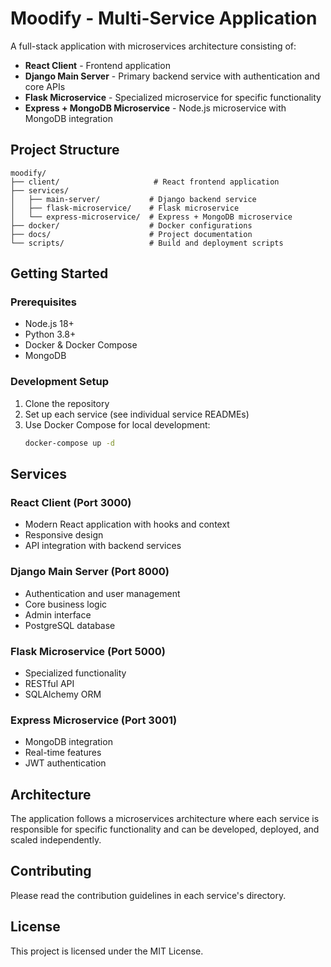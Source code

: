 # Moodify - Multi-Service Application

A full-stack application with microservices architecture consisting of:

- **React Client** - Frontend application
- **Django Main Server** - Primary backend service with authentication and core APIs
- **Flask Microservice** - Specialized microservice for specific functionality
- **Express + MongoDB Microservice** - Node.js microservice with MongoDB integration

## Project Structure

```
moodify/
├── client/                     # React frontend application
├── services/
│   ├── main-server/           # Django backend service
│   ├── flask-microservice/    # Flask microservice
│   └── express-microservice/  # Express + MongoDB microservice
├── docker/                    # Docker configurations
├── docs/                      # Project documentation
└── scripts/                   # Build and deployment scripts
```

## Getting Started

### Prerequisites
- Node.js 18+
- Python 3.8+
- Docker & Docker Compose
- MongoDB

### Development Setup

1. Clone the repository
2. Set up each service (see individual service READMEs)
3. Use Docker Compose for local development:
   ```bash
   docker-compose up -d
   ```

## Services

### React Client (Port 3000)
- Modern React application with hooks and context
- Responsive design
- API integration with backend services

### Django Main Server (Port 8000)
- Authentication and user management
- Core business logic
- Admin interface
- PostgreSQL database

### Flask Microservice (Port 5000)
- Specialized functionality
- RESTful API
- SQLAlchemy ORM

### Express Microservice (Port 3001)
- MongoDB integration
- Real-time features
- JWT authentication

## Architecture

The application follows a microservices architecture where each service is responsible for specific functionality and can be developed, deployed, and scaled independently.

## Contributing

Please read the contribution guidelines in each service's directory.

## License

This project is licensed under the MIT License.
